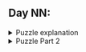Day NN: <Topic>
---

<details>
  <summary>Puzzle explanation</summary>
<br/>
Some complex puzzle

</details>

<details>
  <summary>Puzzle Part 2 </summary>
<br/>

More puzzles

</details>

